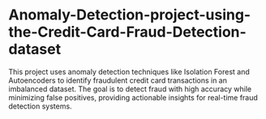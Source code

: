 # Anomaly-Detection-project-using-the-Credit-Card-Fraud-Detection-dataset
This project uses anomaly detection techniques like Isolation Forest and Autoencoders to identify fraudulent credit card transactions in an imbalanced dataset. The goal is to detect fraud with high accuracy while minimizing false positives, providing actionable insights for real-time fraud detection systems.
